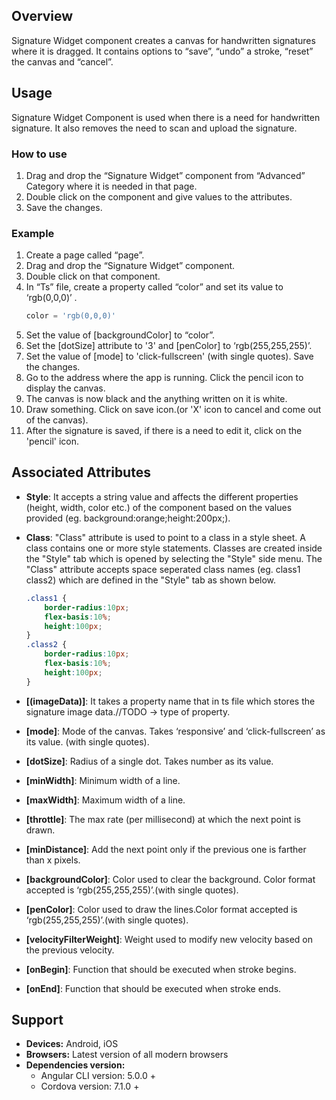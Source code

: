 ## Overview
Signature Widget component creates a canvas for handwritten signatures where it is dragged. It contains options to “save”, “undo” a stroke, “reset” the canvas and “cancel”. 

## Usage
Signature Widget Component is used when there is a need for handwritten signature. It also removes the need to scan and upload the signature.

### How to use

1. Drag and drop the “Signature Widget” component from “Advanced” Category where it is needed in that page.
2. Double click on the component and give values to the attributes.
3. Save the changes.
### Example

1. Create a page called “page”.
2. Drag and drop the “Signature Widget” component.
3. Double click on that component.
4. In “Ts” file, create a property called “color” and set its value to ‘rgb(0,0,0)’ .
    ```typescript
    color = 'rgb(0,0,0)'
    ```
5. Set the value of [backgroundColor] to “color”.
6. Set the [dotSize] attribute to '3' and [penColor] to ‘rgb(255,255,255)’.
7. Set the value of [mode] to 'click-fullscreen' (with single quotes). Save the changes.
8. Go to the address where the app is running. Click the pencil icon to display the canvas.
9. The canvas is now black and the anything written on it is white.
10. Draw something. Click on save icon.(or 'X' icon to cancel and come out of the canvas).
11. After the signature is saved, if there is a need to edit it, click on the 'pencil' icon.


## Associated Attributes
- **Style**: It accepts a string value and affects the different properties (height, width, color etc.) of the component based on the values provided (eg. background:orange;height:200px;).

- **Class**: "Class" attribute is used to point to a class in a style sheet. A class contains one or more style statements. Classes are created inside the "Style" tab which is opened by selecting the "Style" side menu. The "Class" attribute accepts space seperated class names (eg. class1 class2) which are defined in the "Style" tab as shown below.
    ```css
    .class1 {
        border-radius:10px;
        flex-basis:10%;
        height:100px;
    }
    .class2 {
        border-radius:10px;
        flex-basis:10%;
        height:100px;
    }
    
    ```
- **[(imageData)]**: It takes a property name that in ts file which stores the signature image data.//TODO -> type of property.
- **[mode]**: Mode of the canvas. Takes ‘responsive’ and ‘click-fullscreen’ as its value. (with single quotes).
- **[dotSize]**: Radius of a single dot. Takes number as its value.
- **[minWidth]**: Minimum width of a line.
- **[maxWidth]**: Maximum width of a line.
- **[throttle]**:  The max rate (per millisecond) at which the next point is drawn.
- **[minDistance]**: Add the next point only if the previous one is farther than x pixels.
- **[backgroundColor]**: Color used to clear the background. Color format accepted is ‘rgb(255,255,255)’.(with single quotes).
- **[penColor]**: Color used to draw the lines.Color format accepted is ‘rgb(255,255,255)’.(with single quotes).
- **[velocityFilterWeight]**: Weight used to modify new velocity based on the previous velocity.
- **[onBegin]**: Function that should be executed when stroke begins.
- **[onEnd]**: Function that should be executed when stroke ends.

## Support
- **Devices:** Android, iOS
- **Browsers:**  Latest version of all modern browsers
- **Dependencies version:** 
    - Angular CLI version: 5.0.0 + 
    - Cordova version: 7.1.0 +

